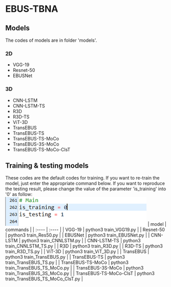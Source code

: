 # EBUS-TBNA
## Models
The codes of models are in folder 'models'.
### 2D
 - VGG-19
 - Resnet-50
 - EBUSNet

### 3D
 - CNN-LSTM
 - CNN-LSTM-TS
 - R3D
 - R3D-TS
 - ViT-3D
 - TransEBUS
 - TransEBUS-TS
 - TransEBUS-TS-MoCo
 - TransEBUS-3S-MoCo
 - TransEBUS-TS-MoCo-ClsT

## Training & testing models
These codes are the default codes for training. If you want to re-train the model, just enter the appropriate command below.
If you want to reproduce the testing result, please change the value of the parameter 'is_training' into '0' as follow:
![image](https://github.com/stanley021039/EBUS-TBNA/blob/main/%E6%93%B7%E5%8F%96.PNG)
|  model   | commands  |
|  :----  | :----  |
| VGG-19  | python3 train_VGG19.py |
| Resnet-50  | python3 train_Res50.py |
| EBUSNet  | python3 train_EBUSNet.py |
| CNN-LSTM  | python3 train_CNNLSTM.py |
| CNN-LSTM-TS  | python3 train_CNNLSTM_TS.py |
| R3D  | python3 train_R3D.py |
| R3D-TS  | python3 train_R3D_TS.py |
| ViT-3D  | python3 train_ViT_3D.py |
| TransEBUS  | python3 train_TransEBUS.py |
| TransEBUS-TS  | python3 train_TransEBUS_TS.py |
| TransEBUS-TS-MoCo  | python3 train_TransEBUS_TS_MoCo.py |
| TransEBUS-3S-MoCo  | python3 train_TransEBUS_3S_MoCo.py |
| TransEBUS-TS-MoCo-ClsT  | python3 train_TransEBUS_TS_MoCo_ClsT.py |
